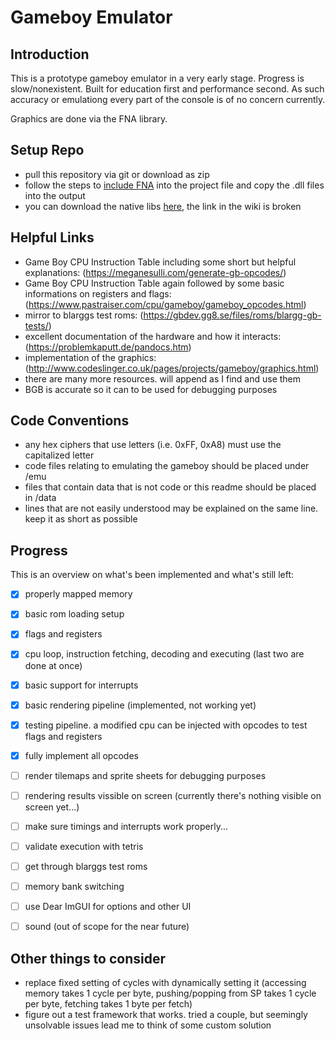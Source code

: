 # Gameboy Emulator

## Introduction
This is a prototype gameboy emulator in a very early stage. Progress is slow/nonexistent. 
Built for education first and performance second. 
As such accuracy or emulationg every part of the console is of no concern currently.

Graphics are done via the FNA library.

## Setup Repo
- pull this repository via git or download as zip
- follow the steps to [include FNA](https://github.com/FNA-XNA/FNA/wiki/1:-Download-and-Update-FNA) into the project file and copy the .dll files into the output
- you can download the native libs [here](http://fna.flibitijibibo.com/archive/), the link in the wiki is broken

## Helpful Links
- Game Boy CPU Instruction Table including some short but helpful explanations: (https://meganesulli.com/generate-gb-opcodes/)
- Game Boy CPU Instruction Table again followed by some basic informations on registers and flags: (https://www.pastraiser.com/cpu/gameboy/gameboy_opcodes.html)
- mirror to blarggs test roms: (https://gbdev.gg8.se/files/roms/blargg-gb-tests/)
- excellent documentation of the hardware and how it interacts: (https://problemkaputt.de/pandocs.htm)
- implementation of the graphics: (http://www.codeslinger.co.uk/pages/projects/gameboy/graphics.html)
- there are many more resources. will append as I find and use them
- BGB is accurate so it can to be used for debugging purposes

## Code Conventions
- any hex ciphers that use letters (i.e. 0xFF, 0xA8) must use the capitalized letter
- code files relating to emulating the gameboy should be placed under /emu
- files that contain data that is not code or this readme should be placed in /data
- lines that are not easily understood may be explained on the same line. keep it as short as possible

## Progress
This is an overview on what's been implemented and what's still left:

- [x] properly mapped memory
- [x] basic rom loading setup
- [x] flags and registers
- [x] cpu loop, instruction fetching, decoding and executing (last two are done at once)
- [x] basic support for interrupts
- [x] basic rendering pipeline (implemented, not working yet)
- [x] testing pipeline. a modified cpu can be injected with opcodes to test flags and registers
- [x] fully implement all opcodes

- [ ] render tilemaps and sprite sheets for debugging purposes
- [ ] rendering results vissible on screen (currently there's nothing visible on screen yet...)
- [ ] make sure timings and interrupts work properly...
- [ ] validate execution with tetris
- [ ] get through blarggs test roms
- [ ] memory bank switching
- [ ] use Dear ImGUI for options and other UI 
- [ ] sound (out of scope for the near future)

## Other things to consider
- replace fixed setting of cycles with dynamically setting it (accessing memory takes 1 cycle per byte, pushing/popping from SP takes 1 cycle per byte, fetching takes 1 byte per fetch)
- figure out a test framework that works. tried a couple, but seemingly unsolvable issues lead me to think of some custom solution